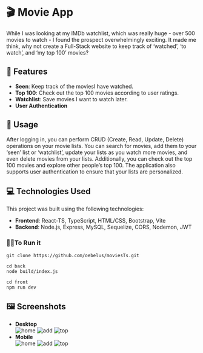 # 🎬 Movie App

While I was looking at my IMDb watchlist, which was really huge - over 500 movies to watch - I found the prospect overwhelmingly exciting. It made me think, why not create a Full-Stack website to keep track of ‘watched’, ‘to watch’, and ‘my top 100’ movies? 

## 🌟 Features

- **Seen**: Keep track of the moviesI have watched.
- **Top 100**: Check out the top 100 movies according to user ratings.
- **Watchlist**: Save movies I want to watch later.
- **User Authentication**

## 📝 Usage

After logging in, you can perform CRUD (Create, Read, Update, Delete) operations on your movie lists. You can search for movies, add them to your ‘seen’ list or ‘watchlist’, update your lists as you watch more movies, and even delete movies from your lists. Additionally, you can check out the top 100 movies and explore other people’s top 100. The application also supports user authentication to ensure that your lists are personalized.

## 💻 Technologies Used

This project was built using the following technologies:

- **Frontend**: React-TS, TypeScript, HTML/CSS, Bootstrap, Vite
- **Backend**: Node.js, Express, MySQL, Sequelize, CORS, Nodemon, JWT

### 👩‍💻To Run it
```
git clone https://github.com/oebelus/moviesTs.git
```
```
cd back
node build/index.js
```
```
cd front
npm run dev
```

## 🖼  Screenshots
- **Desktop**<br>
![home](https://github.com/xertendsz/top-movies/blob/1c4d53aa640a9ef93664788e9628ed048c14031f/images/home-d.png)
![add](https://github.com/xertendsz/top-movies/blob/1c4d53aa640a9ef93664788e9628ed048c14031f/images/add-d.png)
![top](https://github.com/xertendsz/top-movies/blob/1c4d53aa640a9ef93664788e9628ed048c14031f/images/top-d.png)
- **Mobile**<br>
![home](https://github.com/xertendsz/top-movies/blob/1c4d53aa640a9ef93664788e9628ed048c14031f/images/home-m.png)
![add](https://github.com/xertendsz/top-movies/blob/1c4d53aa640a9ef93664788e9628ed048c14031f/images/movie-m.png)
![top](https://github.com/xertendsz/top-movies/blob/1c4d53aa640a9ef93664788e9628ed048c14031f/images/top-m.png)

